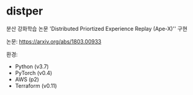 # distper
분산 강화학습 논문 'Distributed Priortized Experience Replay (Ape-X)'' 구현

논문: https://arxiv.org/abs/1803.00933

환경:
- Python (v3.7)
- PyTorch (v0.4)
- AWS (p2)
- Terraform (v0.11)


